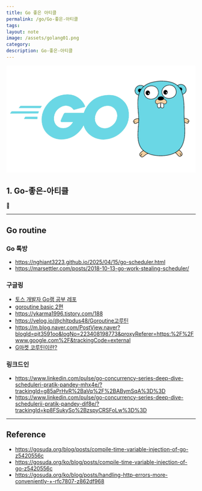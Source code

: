 ```yaml
---
title: Go 좋은 아티클
permalink: /go/Go-좋은-아티클
tags: 
layout: note
image: /assets/golang01.png
category: 
description: Go-좋은-아티클
---
```


![](/assets/golang01.png)

## 1. Go-좋은-아티클



---


## Go routine

### Go 톡방

- https://nghiant3223.github.io/2025/04/15/go-scheduler.html
- https://marsettler.com/posts/2018-10-13-go-work-stealing-scheduler/

### 구글링

- [토스 개발자 Go랭 공부 레포](https://github.com/FullOfOrange/Go-restful) 
- [goroutine basic 2편](https://baeji77.github.io/dev/golang-with-gorotine(2)/) 
- https://ykarma1996.tistory.com/188
- https://velog.io/@chltpdus48/Goroutine고루틴
- https://m.blog.naver.com/PostView.naver?blogId=pjt3591oo&logNo=223408198773&proxyReferer=https:%2F%2Fwww.google.com%2F&trackingCode=external
- [G마켓 코루틴이란?](https://dev.gmarket.com/82) 

### 링크드인

- https://www.linkedin.com/pulse/go-concurrency-series-deep-dive-scheduleri-pratik-pandey-mhx4e/?trackingId=g85aPrHvR%2BaVq%2F%2BABymSqA%3D%3D
- https://www.linkedin.com/pulse/go-concurrency-series-deep-dive-schedulerii-pratik-pandey-dif8e/?trackingId=kp8FSukySo%2BzspyCRSFoLw%3D%3D




---

## Reference

- https://gosuda.org/blog/posts/compile-time-variable-injection-of-go-z5420556c
- https://gosuda.org/ko/blog/posts/compile-time-variable-injection-of-go-z5420556c
- https://gosuda.org/ko/blog/posts/handling-http-errors-more-conveniently-+-rfc7807-z862df968
